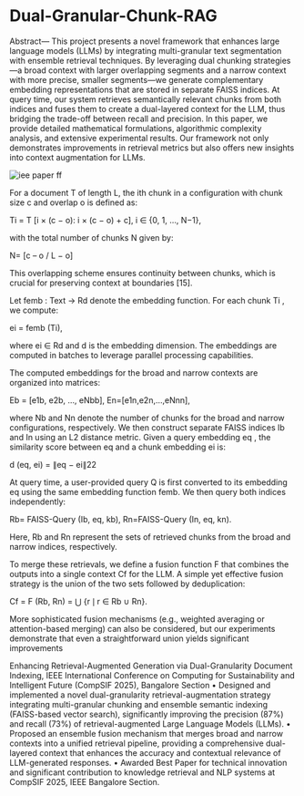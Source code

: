 # Dual-Granular-Chunk-RAG

  	  
Abstract— This project presents a novel framework that enhances large language models (LLMs) by integrating multi-granular text segmentation with ensemble retrieval techniques. By leveraging dual chunking strategies—a broad context with larger overlapping segments and a narrow context with more precise, smaller segments—we generate complementary embedding representations that are stored in separate FAISS indices. At query time, our system retrieves semantically relevant chunks from both indices and fuses them to create a dual-layered context for the LLM, thus bridging the trade-off between recall and precision. In this paper, we provide detailed mathematical formulations, algorithmic complexity analysis, and extensive experimental results. Our framework not only demonstrates improvements in retrieval metrics but also offers new insights into context augmentation for LLMs.

![iee paper ff](https://github.com/user-attachments/assets/e10013ed-bd33-482e-9715-99299c37db2e)

For a document T of length L, the ith chunk in a configuration with chunk size c and overlap o is defined as: 

Ti = T [i × (c − o): i × (c − o) + c], i ∈ {0, 1, …, N−1}, 

with the total number of chunks N given by: 

 N= [c – o / L − o]  
 
 This overlapping scheme ensures continuity between chunks, which is crucial for preserving context at boundaries [15].  

 Let femb : Text → Rd denote the embedding function. For each chunk Ti , we compute: 
 
ei = femb (Ti), 
    
where ei ∈ Rd and d is the embedding dimension. The embeddings are computed in batches to leverage parallel processing capabilities. 

The computed embeddings for the broad and narrow contexts are organized into matrices: 

  Eb = [e1b, e2b, …, eNbb], En=[e1n,e2n,…,eNnn], 
       
where Nb and Nn denote the number of chunks for the broad and narrow configurations, respectively. We then construct separate FAISS indices Ib and In using an L2 distance metric. Given a query embedding eq , the similarity score between eq and a chunk embedding ei  is:

d (eq, ei) = ∥eq − ei∥22 

At query time, a user-provided query Q is first converted to its embedding eq using the same embedding function femb. We then query both indices independently: 

Rb= FAISS-Query (Ib, eq, kb), Rn=FAISS-Query (In, eq, kn). 

Here, Rb  and Rn represent the sets of retrieved chunks from the broad and narrow indices, respectively. 

To merge these retrievals, we define a fusion function F that combines the outputs into a single context Cf for the LLM. A simple yet effective fusion strategy is the union of the two sets followed by deduplication: 

Cf = F (Rb, Rn) = ⋃ {r ∣ r ∈ Rb ∪ Rn}. 

More sophisticated fusion mechanisms (e.g., weighted averaging or attention-based merging) can also be considered, but our experiments demonstrate that even a straightforward union yields significant improvements 




Enhancing Retrieval-Augmented Generation via
Dual-Granularity Document Indexing, IEEE International Conference on Computing for Sustainability and Intelligent Future (CompSIF 2025), Bangalore Section
• Designed and implemented a novel dual-granularity retrieval-augmentation strategy integrating
multi-granular chunking and ensemble semantic indexing (FAISS-based vector search), significantly improving the precision (87%) and recall (73%) of retrieval-augmented Large Language
Models (LLMs).
• Proposed an ensemble fusion mechanism that merges broad and narrow contexts into a unified
retrieval pipeline, providing a comprehensive dual-layered context that enhances the accuracy
and contextual relevance of LLM-generated responses.
• Awarded Best Paper for technical innovation and significant contribution to knowledge retrieval
and NLP systems at CompSIF 2025, IEEE Bangalore Section.
